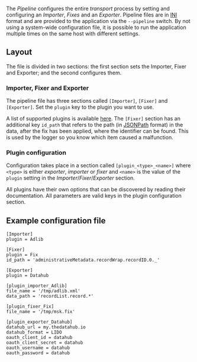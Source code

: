The _Pipeline_ configures the entire _transport_ process by setting and configuring an _Importer_, _Fixes_ and an _Exporter_. Pipeline files are in [INI](https://en.wikipedia.org/wiki/INI_file) format and are provided to the application via the `--pipeline` switch. By not using a system-wide configuration file, it is possible to run the application multiple times on the same host with different settings.

## Layout
The file is divided in two sections: the first section sets the Importer, Fixer and Exporter; and the second configures them.

### Importer, Fixer and Exporter
The pipeline file has three sections called `[Importer]`, `[Fixer]` and `[Exporter]`. Set the `plugin` key to the plugin you want to use.

A list of supported plugins is available [here](https://metacpan.org/pod/Datahub::Factory::Command::transport). The `[Fixer]` section has an additional key `id_path` that refers to the path (in [JSONPath](http://goessner.net/articles/JsonPath/) format) in the data, after the fix has been applied, where the identifier can be found. This is used by the logger so you know which item caused a malfunction.

### Plugin configuration
Configuration takes place in a section called `[plugin_<type>_<name>]` where `<type>` is either _exporter_, _importer_ or _fixer_ and `<name>` is the value of the `plugin` setting in the _Importer_/_Fixer_/_Exporter_ section.

All plugins have their own options that can be discovered by reading their documentation. All parameters are valid keys in the plugin configuration section.

## Example configuration file
```
[Importer]
plugin = Adlib

[Fixer]
plugin = Fix
id_path = 'administrativeMetadata.recordWrap.recordID.0._'

[Exporter]
plugin = Datahub

[plugin_importer_Adlib]
file_name = '/tmp/adlib.xml'
data_path = 'recordList.record.*'

[plugin_fixer_Fix]
file_name = '/tmp/msk.fix'

[plugin_exporter_Datahub]
datahub_url = my.thedatahub.io
datahub_format = LIDO
oauth_client_id = datahub
oauth_client_secret = datahub
oauth_username = datahub
oauth_password = datahub
```
